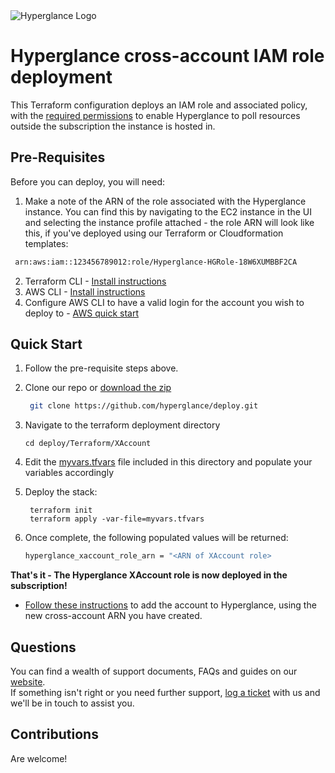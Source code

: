 <img src="https://github.com/hyperglance/deploy/blob/master/files/b5dfbb6c-75c8-493b-8c5d-d68b3272cf0f.png" alt="Hyperglance Logo" />

# Hyperglance cross-account IAM role deployment

This Terraform configuration deploys an IAM role and associated policy, with the [required permissions](https://support.hyperglance.com/knowledge/aws-iam-policy-requirements) to enable Hyperglance to poll resources outside the subscription the instance is hosted in.

## Pre-Requisites

Before you can deploy, you will need:

1. Make a note of the ARN of the role associated with the Hyperglance instance. You can find this by navigating to the EC2 instance in the UI and selecting the instance profile attached - the role ARN will look like this, if you've deployed using our Terraform or Cloudformation templates:

```bash 
 arn:aws:iam::123456789012:role/Hyperglance-HGRole-18W6XUMBBF2CA
 ```
2. Terraform CLI - [Install instructions](https://learn.hashicorp.com/tutorials/terraform/install-cli)
3. AWS CLI - [Install instructions](https://docs.aws.amazon.com/cli/latest/userguide/cli-chap-install.html)
4. Configure AWS CLI to have a valid login for the account you wish to deploy to - [AWS quick start](https://docs.aws.amazon.com/cli/latest/userguide/cli-configure-quickstart.html)

## Quick Start

1. Follow the pre-requisite steps above.

2. Clone our repo or [download the zip](https://github.com/hyperglance/deploy/archive/refs/heads/master.zip)
	```bash
	 git clone https://github.com/hyperglance/deploy.git
	```

4.  Navigate to the terraform deployment directory 
	
	```
	cd deploy/Terraform/XAccount
    ```

5. Edit the [myvars.tfvars](myvars.tfvars) file included in this directory and populate your variables accordingly
 
6. Deploy the stack:
	```
	 terraform init
	 terraform apply -var-file=myvars.tfvars
	```

6. Once complete, the following populated values will be returned:
	```bash
    hyperglance_xaccount_role_arn = "<ARN of XAccount role>
	```
 

__That's it - The Hyperglance XAccount role is now deployed in the subscription!__

* [Follow these instructions](https://support.hyperglance.com/knowledge/adding-new-aws-accounts-to-hyperglance#first_account_running_in_aws) to add the account to Hyperglance, using the new cross-account ARN you have created.

## Questions

You can find a wealth of support documents, FAQs and guides on our [website](https://support.hyperglance.com).<br />
If something isn't right or you need further support, [log a ticket](https://support.hyperglance.com/knowledge/kb-tickets/new) with us and we'll be in touch to assist you.

## Contributions
Are welcome!
